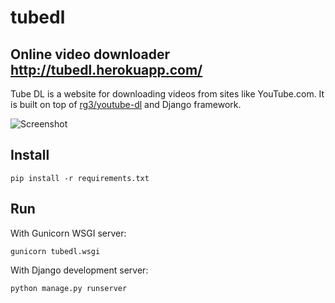 tubedl
======


Online video downloader <http://tubedl.herokuapp.com/>
--------------

Tube DL is a website for downloading videos from sites like YouTube.com.
It is built on top of [rg3/youtube-dl](https://github.com/rg3/youtube-dl) and Django framework.

![Screenshot](https://raw.github.com/AndreMiras/tubedl/master/docs/tubedl.png)

Install
--------------
```
pip install -r requirements.txt
```

Run
--------------
With Gunicorn WSGI server:
```
gunicorn tubedl.wsgi
```
With Django development server:
```
python manage.py runserver
```
